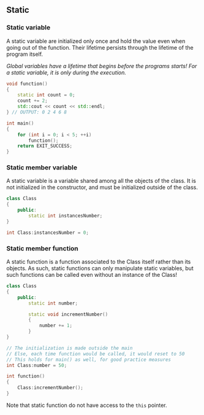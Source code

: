 ## Static

### Static variable
A static variable are initialized only once and hold the value even when going out of the function. Their lifetime persists through the lifetime of the program itself.

*Global variables have a lifetime that begins before the programs starts! For a static variable, it is only during the execution.*
```c++
void function()
{
    static int count = 0;
    count += 2;
    std::cout << count << std::endl;
} // OUTPUT: 0 2 4 6 8

int main()
{
    for (int i = 0; i < 5; ++i)
        function();
    return EXIT_SUCCESS;
}
```

### Static member variable
A static variable is a variable shared among all the objects of the class. It is not initialized in the constructor, and must be initialized outside of the class.

```c++
class Class 
{
    public:
        static int instancesNumber;
}

int Class:instancesNumber = 0;
```

### Static member function
A static function is a function associated to the Class itself rather than its objects. As such, static functions can only manipulate static variables, but such functions can be called even without an instance of the Class!

```c++
class Class 
{
    public:
        static int number;

        static void incrementNumber()
        {
            number += 1;
        }
}

// The initialization is made outside the main
// Else, each time function would be called, it would reset to 50
// This holds for main() as well, for good practice measures
int Class:number = 50;

int function()
{
    Class:incrementNumber();
}
```

Note that static function do not have access to the ``this`` pointer.
